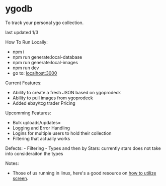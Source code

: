 # ygodb
To track your personal ygo collection.

last updated 1/3

How To Run Locally:
- npm i
- npm run generate:local-database
- npm run generate:local-images
- npm run dev
- go to: [localhost:3000](http://localhost:3000/)

Current Features:
- Ability to create a fresh JSON based on ygoprodeck
- Ability to pull images from ygoprodeck
- Added ebay/tcg trader Pricing

Upcomming Features:
- Bulk uploads/updates=
- Logging and Error Handling
- Logins for multiple users to hold their collection
- Filtering that actually works

Defects:
    - Filtering
        - Types and then by Stars: currently stars does not take into consideraiton the types

Notes:

- Those of us running in linux, here's a good resource on [how to utilize screen](https://stackoverflow.com/questions/24706815/how-do-i-pass-a-command-to-a-screen-session).